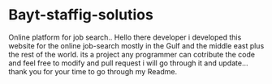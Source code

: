 # Bayt-staffig-solutios
Online platform for job search..
Hello there developer i developed this website for the online job-search mostly in the Gulf and the middle east plus the rest of the world.
its a project any programmer can cotribute the code and feel free to modify and pull request i will go through it and 
update... thank you for your time to go through my Readme.
